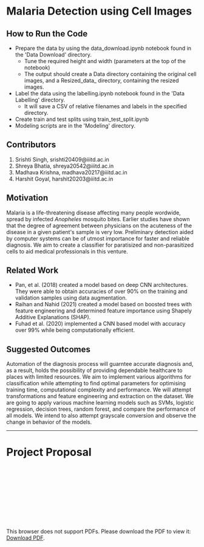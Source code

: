# Malaria Detection using Cell Images

## How to Run the Code

- Prepare the data by using the data_download.ipynb notebook found in the 'Data Download' directory.
  - Tune the required height and width (parameters at the top of the notebook)
  - The output should create a Data directory containing the original cell images, and a Resized_data_<width><height> directory, containing the resized images.
- Label the data using the labelling.ipynb notebook found in the 'Data Labelling' directory.
  - It will save a CSV of relative filenames and labels in the specified directory.
- Create train and test splits using train_test_split.ipynb
- Modeling scripts are in the 'Modeling' directory.


## Contributors
<ol>
    <li>Srishti Singh, srishti20409@iiitd.ac.in</li>
    <li>Shreya Bhatia, shreya20542@iiitd.ac.in</li>
    <li>Madhava Krishna, madhava20217@iiitd.ac.in</li>
    <li>Harshit Goyal, harshit20203@iiitd.ac.in</li>
</ol>

## Motivation

Malaria is a life-threatening disease affecting many people wordwide, spread by infected *Anopheles* mosquito bites. Earlier studies have shown that the degree of agreement between physicians on the acuteness of the disease in a given patient's sample is very low. Preliminary detection aided by computer systems can be of utmost importance for faster and reliable diagnosis. We aim to create a classifier for paratisized and non-parasitized cells to aid medical professionals in this venture.

## Related Work

<ul>
    <li>Pan, et al. (2018) created a model based on deep CNN architectures. They were able to obtain accuracies of over 90% on the training and validation samples using data augmentation.</li>
    <li>Raihan and Nahid (2021) created a model based on boosted trees with feature engineering and determined feature importance using Shapely Additive Explanations (SHAP).</li>
    <li>Fuhad et al. (2020) implemented a CNN based model with accuracy over 99% while being computationally efficient.</li>
</ul>

## Suggested Outcomes

Automation of the diagnosis process will guarntee accurate diagnosis and, as a result, holds the possibility of providing dependable healthcare to places with limited resources. We aim to implement various algorithms for classification while attempting to find optimal parameters for optimising training time, computational complexity and performance. We will attempt transformations and feature engineering and extraction on the dataset. We are going to apply various machine learning models such as SVMs, logistic regression, decision trees, random forest, and compare the performance of all models. We intend to also attempt grayscale conversion and observe the change in behavior of the models.

<hr>

# Project Proposal

<object data="Project_proposal_group_17.pdf" type="application/pdf" width="700px" height="700px">
    <embed src="Project_proposal_group_17.pdf">
        <p>This browser does not support PDFs. Please download the PDF to view it: <a href="Project_proposal_group_17.pdf">Download PDF</a>.</p>
    </embed>
</object>
